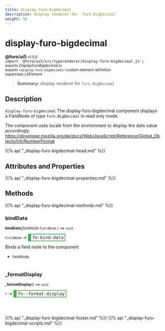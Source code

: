 ```yaml
---
title: display-furo-bigdecimal
description: display renderer for `furo.BigDecimal`
weight: 50
---
```


# display-furo-bigdecimal
**@furo/ui5** <small>v1.5.0</small>
<br>`import '@furo/ui5/src/typerenderer/display-furo-bigdecimal.js';`<small>
<br>exports *DisplayFuroBigdecimal* js
<br>exports `<display-furo-bigdecimal>` custom-element-definition
<br>superclass *LitElement*</small>

> **Summary:** display renderer for `furo.BigDecimal`

## Description

`display-furo-bigdecimal`
The display-furo-bigdecimal component displays a FieldNode of type `furo.BigDecimal` in read only mode.

The component uses locale from the environment to display the date value accordingly.
https://developer.mozilla.org/de/docs/Web/JavaScript/Reference/Global_Objects/Intl/NumberFormat

{{% api "_display-furo-bigdecimal-head.md" %}}

## Attributes and Properties
{{% api "_display-furo-bigdecimal-properties.md" %}}






## Methods
{{% api "_display-furo-bigdecimal-methods.md" %}}


### **bindData**
<small>**bindData**(*fieldNode* `FieldNode` ) ⟹ `void`</small>

<small>`FieldNode` </small> →
<span  style="border-width:2px 2px 2px 10px; border-style: solid;border-color:  rgb(76, 175, 80);font-family:monospace; padding:2px 4px;">fn-bind-data</span>

Binds a field node to the component

- <small>fieldNode </small>
<br><br>

### **_formatDisplay**
<small>**_formatDisplay**() ⟹ `void`</small>

<small>`*`</small> →
<span  style="border-width:2px 2px 2px 10px; border-style: solid;border-color:  rgb(76, 175, 80);font-family:monospace; padding:2px 4px;">fn--format-display</span>



<br><br>





{{% api "_display-furo-bigdecimal-footer.md" %}}
{{% api "_display-furo-bigdecimal-scripts.md" %}}
